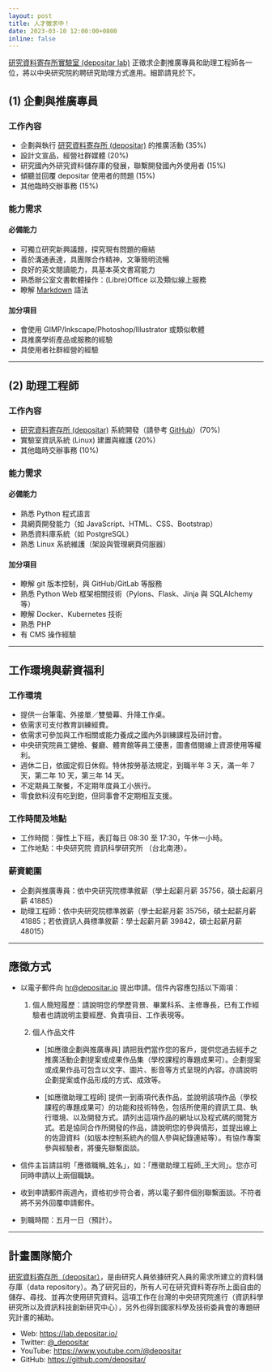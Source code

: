 ```yaml
---
layout: post
title: 人才徵求中！
date: 2023-03-10 12:00:00+0800
inline: false
---
```


[研究資料寄存所實驗室 (depositar lab)](https://lab.depositar.io/) 正徵求企劃推廣專員和助理工程師各一位，將以中央研究院約聘研究助理方式進用。細節請見於下。

## (1) 企劃與推廣專員

### 工作內容
- 企劃與執行 [研究資料寄存所 (depositar)](https://data.depositar.io/about) 的推廣活動 (35%)
- 設計文宣品，經營社群媒體 (20%)
- 研究國內外研究資料儲存庫的發展，聯繫開發國內外使用者 (15%)
- 傾聽並回覆 depositar 使用者的問題 (15%)
- 其他臨時交辦事務 (15%)


### 能力需求
#### 必備能力
- 可獨立研究新興議題，探究現有問題的癥結
- 善於溝通表達，具團隊合作精神，文筆簡明流暢
- 良好的英文閱讀能力，具基本英文書寫能力
- 熟悉辦公室文書軟體操作：(Libre)Office 以及類似線上服務
- 瞭解 [Markdown](https://markdown.tw/) 語法

#### 加分項目
- 會使用 GIMP/Inkscape/Photoshop/Illustrator 或類似軟體
- 具推廣學術產品或服務的經驗
- 具使用者社群經營的經驗

---

## (2) 助理工程師

### 工作內容
- [研究資料寄存所 (depositar)](https://data.depositar.io/) 系統開發（請參考 [GitHub](https://github.com/depositar/)）(70%)
- 實驗室資訊系統 (Linux) 建置與維護 (20%)
- 其他臨時交辦事務 (10%)

### 能力需求
#### 必備能力
- 熟悉 Python 程式語言
- 具網頁開發能力（如 JavaScript、HTML、CSS、Bootstrap）
- 熟悉資料庫系統（如 PostgreSQL）
- 熟悉 Linux 系統維護（架設與管理網頁伺服器）

#### 加分項目
- 瞭解 git 版本控制，與 GitHub/GitLab 等服務
- 熟悉 Python Web 框架相關技術（Pylons、Flask、Jinja 與 SQLAlchemy 等）
- 瞭解 Docker、Kubernetes 技術
- 熟悉 PHP
- 有 CMS 操作經驗

---

## 工作環境與薪資福利

### 工作環境

* 提供一台筆電、外接單／雙螢幕、升降工作桌。
* 依需求可支付教育訓練經費。
* 依需求可參加與工作相關或能力養成之國內外訓練課程及研討會。
* 中央研究院員工健檢、餐廳、體育館等員工優惠，圖書借閱線上資源使用等權利。
* 週休二日，依國定假日休假。特休按勞基法規定，到職半年 3 天，滿一年 7 天，第二年 10 天，第三年 14 天。
* 不定期員工聚餐，不定期年度員工小旅行。
* 零食飲料沒有吃到飽，但同事會不定期相互支援。

### 工作時間及地點
* 工作時間：彈性上下班，表訂每日 08:30 至 17:30，午休一小時。
* 工作地點：中央研究院 資訊科學研究所 （台北南港）。


### 薪資範圍
- 企劃與推廣專員：依中央研究院標準敘薪（學士起薪月薪 35756，碩士起薪月薪 41885）
- 助理工程師：依中央研究院標準敘薪（學士起薪月薪 35756，碩士起薪月薪 41885；若依資訊人員標準敘薪：學士起薪月薪 39842，碩士起薪月薪 48015）

---

## 應徵方式

- 以電子郵件向 [hr@depositar.io](mailto:hr@depositar.io) 提出申請。信件內容應包括以下兩項：

    1. 個人簡短履歷：請說明您的學歷背景、畢業科系、主修專長，已有工作經驗者也請說明主要經歷、負責項目、工作表現等。

    2. 個人作品文件

        - [如應徵企劃與推廣專員] 請把我們當作您的客戶，提供您過去經手之推廣活動企劃提案或成果作品集（學校課程的專題成果可）。企劃提案或成果作品可包含以文字、圖片、影音等方式呈現的內容。亦請說明企劃提案或作品形成的方式、成效等。

        - [如應徵助理工程師] 提供一到兩項代表作品，並說明該項作品（學校課程的專題成果可）的功能和技術特色，包括所使用的資訊工具、執行環境、以及開發方式。請列出這項作品的網址以及程式碼的閱覽方式。若是協同合作所開發的作品，請說明您的參與情形，並提出線上的佐證資料（如版本控制系統內的個人參與紀錄連結等）。有協作專案參與經驗者，將優先聯繫面談。

- 信件主旨請註明「應徵職稱_姓名」，如：「應徵助理工程師_王大同」。您亦可同時申請以上兩個職缺。

- 收到申請郵件兩週內，資格初步符合者，將以電子郵件個別聯繫面談。不符者將不另外回覆申請郵件。

- 到職時間：五月一日（預計）。

---

## 計畫團隊簡介

[研究資料寄存所（depositar）](https://data.depositar.io/about)，是由研究人員依據研究人員的需求所建立的資料儲存庫（data repository）。為了研究目的，所有人可在研究資料寄存所上面自由的儲存、尋找、並再次使用研究資料。這項工作在台灣的中央研究院進行（資訊科學研究所以及資訊科技創新研究中心），另外也得到國家科學及技術委員會的專題研究計畫的補助。

- Web: <https://lab.depositar.io/>
- Twitter: [@_depositar](https://twitter.com/_depositar/)
- YouTube: <https://www.youtube.com/@depositar>
- GitHub: <https://github.com/depositar/>
